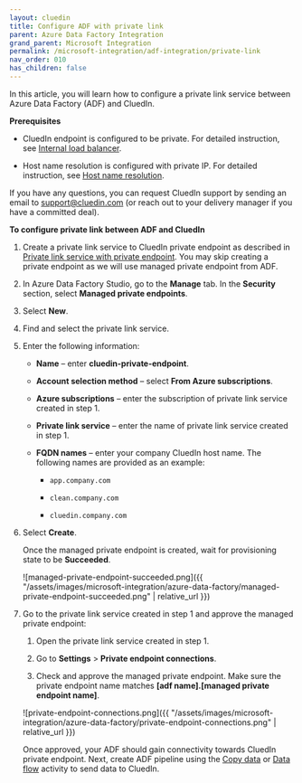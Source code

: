 ```yaml
---
layout: cluedin
title: Configure ADF with private link
parent: Azure Data Factory Integration
grand_parent: Microsoft Integration
permalink: /microsoft-integration/adf-integration/private-link
nav_order: 010
has_children: false
---
```


In this article, you will learn how to configure a private link service between Azure Data Factory (ADF) and CluedIn.

**Prerequisites**

- CluedIn endpoint is configured to be private. For detailed instruction, see [Internal load balancer](/deployment/infra-how-tos/advanced-network#internal-load-balancer).

- Host name resolution is configured with private IP. For detailed instruction, see [Host name resolution](/deployment/infra-how-tos/advanced-network#host-name-resolution).

If you have any questions, you can request CluedIn support by sending an email to <a href="mailto:support@cluedin.com">support@cluedin.com</a> (or reach out to your delivery manager if you have a committed deal).

**To configure private link between ADF and CluedIn**

1. Create a private link service to CluedIn private endpoint as described in [Private link service with private endpoint](/deployment/infra-how-tos/advanced-network#private-link-service-with-private-endpoint). You may skip creating a private endpoint as we will use managed private endpoint from ADF.

1. In Azure Data Factory Studio, go to the **Manage** tab. In the **Security** section, select **Managed private endpoints**.

1. Select **New**.

1. Find and select the private link service.

1. Enter the following information:

    - **Name** – enter **cluedin-private-endpoint**.

    - **Account selection method** – select **From Azure subscriptions**.

    - **Azure subscriptions** – enter the subscription of private link service created in step 1.

    - **Private link service** – enter the name of private link service created in step 1.

    - **FQDN names** – enter your company CluedIn host name. The following names are provided as an example:
            
        - `app.company.com`

        - `clean.company.com`

        - `cluedin.company.com`

1. Select **Create**.

    Once the managed private endpoint is created, wait for provisioning state to be **Succeeded**.

    ![managed-private-endpoint-succeeded.png]({{ "/assets/images/microsoft-integration/azure-data-factory/managed-private-endpoint-succeeded.png" | relative_url }})

1. Go to the private link service created in step 1 and approve the managed private endpoint:

    1. Open the private link service created in step 1.

    1. Go to **Settings** > **Private endpoint connections**.

    1. Check and approve the managed private endpoint. Make sure the private endpoint name matches **[adf name].[managed private endpoint name]**.

    ![private-endpoint-connections.png]({{ "/assets/images/microsoft-integration/azure-data-factory/private-endpoint-connections.png" | relative_url }})

    Once approved, your ADF should gain connectivity towards CluedIn private endpoint. Next, create ADF pipeline using the [Copy data](/microsoft-integration/adf-integration/copy-data) or [Data flow](/microsoft-integration/adf-integration/data-flow-activity) activity to send data to CluedIn.